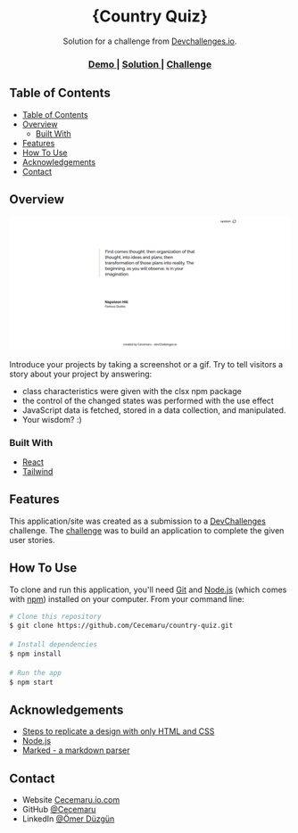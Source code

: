 <!-- Please update value in the {}  -->

<h1 align="center">{Country Quiz}</h1>

<div align="center">
   Solution for a challenge from  <a href="http://devchallenges.io" target="_blank">Devchallenges.io</a>.
</div>

<div align="center">
  <h3>
    <a href="https://random-quote-generator-cecemaru.vercel.app/">
      Demo
    </a>
    <span> | </span>
    <a href="https://https://react.dev/learn">
      Solution
    </a>
    <span> | </span>
    <a href="https://legacy.devchallenges.io/challenges/Bu3G2irnaXmfwQ8sZkw8">
      Challenge
    </a>
  </h3>
</div>

<!-- TABLE OF CONTENTS -->

## Table of Contents

- [Table of Contents](#table-of-contents)
- [Overview](#overview)
  - [Built With](#built-with)
- [Features](#features)
- [How To Use](#how-to-use)
- [Acknowledgements](#acknowledgements)
- [Contact](#contact)

<!-- OVERVIEW -->

## Overview

![screenshot](https://github.com/Cecemaru/Random-quote-generator/blob/master/public/ss-demo-project.png)

Introduce your projects by taking a screenshot or a gif. Try to tell visitors a story about your project by answering:

- class characteristics were given with the clsx npm package
- the control of the changed states was performed with the use effect
- JavaScript data is fetched, stored in a data collection, and manipulated.
- Your wisdom? :)

### Built With

<!-- This section should list any major frameworks that you built your project using. Here are a few examples.-->

- [React](https://reactjs.org/)
- [Tailwind](https://tailwindcss.com/)

## Features

<!-- List the features of your application or follow the template. Don't share the figma file here :) -->

This application/site was created as a submission to a [DevChallenges](https://devchallenges.io/challenges) challenge. The [challenge](https://www.figma.com/file/Gw0ZNBbYN8asqFlZWy3jG1/Country-Quiz?node-id=1%3A65&mode=dev) was to build an application to complete the given user stories.

## How To Use

<!-- Example: -->

To clone and run this application, you'll need [Git](https://git-scm.com) and [Node.js](https://nodejs.org/en/download/) (which comes with [npm](http://npmjs.com)) installed on your computer. From your command line:

```bash
# Clone this repository
$ git clone https://github.com/Cecemaru/country-quiz.git

# Install dependencies
$ npm install

# Run the app
$ npm start
```

## Acknowledgements

<!-- This section should list any articles or add-ons/plugins that helps you to complete the project. This is optional but it will help you in the future. For example: -->

- [Steps to replicate a design with only HTML and CSS](https://devchallenges-blogs.web.app/how-to-replicate-design/)
- [Node.js](https://nodejs.org/)
- [Marked - a markdown parser](https://github.com/chjj/marked)

## Contact

- Website [Cecemaru.io.com](https://cecemaru.github.io/)
- GitHub [@Cecemaru](https://github.com/Cecemaru)
- LinkedIn [@Ömer Düzgün](https://www.linkedin.com/in/%C3%B6mer-d%C3%BCzg%C3%BCn-a4b736210/)
